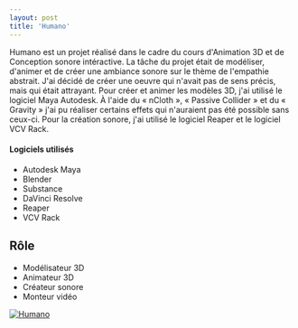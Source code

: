 ```yaml
---
layout: post
title: 'Humano'
---
```

Humano est un projet réalisé dans le cadre du cours d'Animation 3D et de Conception sonore intéractive. La tâche du projet était de modéliser, d'animer et de créer une ambiance sonore sur le thème de l'empathie abstrait. J'ai décidé de créer une oeuvre qui n'avait pas de sens précis, mais qui était attrayant. Pour créer et animer les modèles 3D, j'ai utilisé le logiciel Maya Autodesk. À l'aide du « nCloth », « Passive Collider » et du « Gravity » j'ai pu réaliser certains effets qui n'auraient pas été possible sans ceux-ci. Pour la création sonore, j'ai utilisé le logiciel Reaper et le logiciel VCV Rack.

#### Logiciels utilisés
- Autodesk Maya
- Blender
- Substance
- DaVinci Resolve
- Reaper
- VCV Rack


## Rôle
- Modélisateur 3D
- Animateur 3D
- Créateur sonore
- Monteur vidéo

[![Humano](projects/proj-1/thumbnail.png)](https://youtu.be/NXQ7xD3HRzs)
